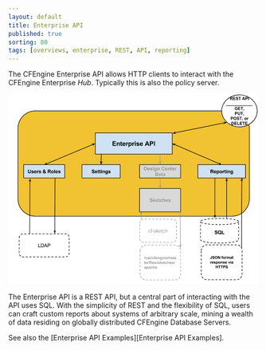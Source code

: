 ```yaml
---
layout: default
title: Enterprise API
published: true
sorting: 80 
tags: [overviews, enterprise, REST, API, reporting]
---
```


The CFEngine Enterprise API allows HTTP clients to interact with the
CFEngine Enterprise  *Hub*.  Typically this is also the policy server.

![Enterprise API Overview](enterprise-api-architecture-overview.png)

The Enterprise API is a REST API, but a central part of interacting with the 
API uses SQL. With the simplicity of REST and the flexibility of
SQL, users can craft custom reports about systems of arbitrary scale, mining
a wealth of data residing on globally distributed CFEngine Database Servers.

See also the [Enterprise API Examples][Enterprise API Examples].
